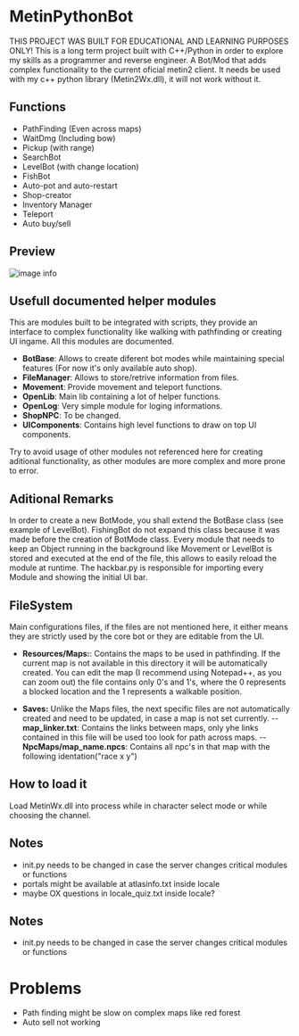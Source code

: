 # MetinPythonBot
THIS PROJECT WAS BUILT FOR EDUCATIONAL AND LEARNING PURPOSES ONLY!
This is a long term project built with C++/Python in order to explore my skills as a programmer and reverse engineer.
A Bot/Mod that adds complex functionality to the current oficial metin2 client. It needs be used with my c++ python library (Metin2Wx.dll), it will not work without it.

## Functions
- PathFinding (Even across maps)
- WaitDmg (Including bow)
- Pickup (with range)
- SearchBot
- LevelBot (with change location)
- FishBot
- Auto-pot and auto-restart
- Shop-creator
- Inventory Manager
- Teleport
- Auto buy/sell

## Preview
![image info](https://i.gyazo.com/25b54da88d8b8696f03b7e0cec5d76f7.jpg)

## Usefull documented helper modules
This are modules built to be integrated with scripts, they provide an interface to complex functionality like walking with pathfinding or creating UI ingame.
All this modules are documented.

- <b>BotBase</b>: Allows to create diferent bot modes while maintaining special features (For now it's only available auto shop).
- <b>FileManager</b>: Allows to store/retrive information from files.
- <b>Movement</b>: Provide movement and teleport functions.
- <b>OpenLib</b>: Main lib containing a lot of helper functions.
- <b>OpenLog</b>: Very simple module for loging informations.
- <b>ShopNPC</b>: To be changed.
- <b>UIComponents</b>: Contains high level functions to draw on top UI components.

Try to avoid usage of other modules not referenced here for creating aditional functionality, as other modules are more complex and more prone to error.

## Aditional Remarks
In order to create a new BotMode, you shall extend the BotBase class (see example of LevelBot).
FishingBot do not expand this class because it was made before the creation of BotMode class. 
Every module that needs to keep an Object running in the background like Movement or LevelBot is stored and executed at the end of the file, this allows to easily reload the module at runtime.
The hackbar.py is responsible for importing every Module and showing the initial UI bar.

## FileSystem
Main configurations files, if the files are not mentioned here, it either means they are strictly used by the core bot or they are editable from the UI.

- <b>Resources/Maps:</b>: Contains the maps to be used in pathfinding. If the current map is not available in this directory it will be automatically created. You can edit the map (I recommend using Notepad++, as you can zoom out) the file contains only 0's and 1's, where the 0 represents a blocked location and the 1 represents a walkable position.

- <b>Saves:</b>
Unlike the Maps files, the next specific files are not automatically created and need to be updated, in case a map is not set currently.
-- <b>map_linker.txt</b>: Contains the links between maps, only yhe links contained in this file will be used too look for path across maps.
-- <b>NpcMaps/map_name.npcs</b>: Contains all npc's in that map with the following identation("race x y")

## How to load it
Load MetinWx.dll into process while in character select mode or while choosing the channel.

## Notes
- init.py needs to be changed in case the server changes critical modules or functions
- portals might be available at atlasinfo.txt inside locale
- maybe OX questions in locale_quiz.txt inside locale?


## Notes
- init.py needs to be changed in case the server changes critical modules or functions

# Problems
- Path finding might be slow on complex maps like red forest
- Auto sell not working
